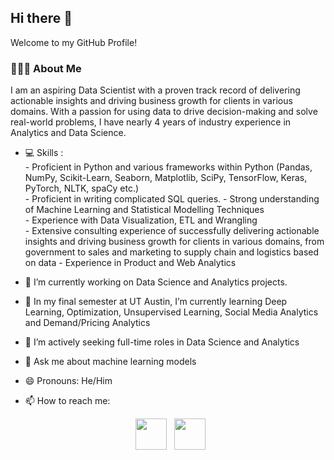 <h2> Hi there 👋  </h2>
Welcome to my GitHub Profile!
<h3> 👨🏻‍💻 About Me </h3>

I am an aspiring Data Scientist with a proven track record of delivering actionable insights and driving business growth for clients in various domains. With a passion for using data to drive decision-making and solve real-world problems, I have nearly 4 years of industry experience in Analytics and Data Science.
- 💻 Skills :  
       - Proficient in Python and various frameworks within Python (Pandas, NumPy, Scikit-Learn, Seaborn, Matplotlib, SciPy, TensorFlow, Keras, PyTorch, NLTK, spaCy              etc.)  
       - Proficient in writing complicated SQL queries.
       - Strong understanding of Machine Learning and Statistical Modelling Techniques   
       - Experience with Data Visualization, ETL and Wrangling   
       - Extensive consulting experience of successfully delivering actionable insights and driving business growth for clients in various domains, from government to            sales and marketing to supply chain and logistics based on data
       - Experience in Product and Web Analytics

  
- 🔭 I’m currently working on Data Science and Analytics projects.
- 🌱 In my final semester at UT Austin, I’m currently learning Deep Learning, Optimization, Unsupervised Learning, Social Media Analytics and Demand/Pricing Analytics
- 👯 I’m actively seeking full-time roles in Data Science and Analytics
- 💬 Ask me about machine learning models
- 😄 Pronouns: He/Him
- 📫 How to reach me: 
<p align="center">  
&nbsp; <a href="https://www.linkedin.com/in/parthiv-borgohain/" target="_blank" rel="noopener noreferrer"><img src="https://img.icons8.com/plasticine/100/000000/linkedin.png" width="50" /></a>
&nbsp; <a href="mailto:parthiv.borgohain@utexas.edu" target="_blank" rel="noopener noreferrer"><img src="https://img.icons8.com/plasticine/100/000000/gmail.png"  width="50" /></a>
</p>
